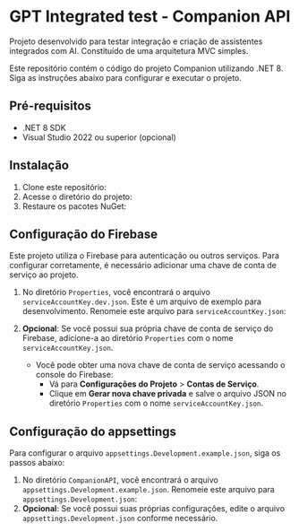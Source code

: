 # GPT Integrated test - Companion API

Projeto desenvolvido para testar integração e criação de assistentes integrados com AI.
Constituído de uma arquitetura MVC simples.

Este repositório contém o código do projeto Companion utilizando .NET 8. Siga as instruções abaixo para configurar e executar o projeto.

## Pré-requisitos

- .NET 8 SDK
- Visual Studio 2022 ou superior (opcional)

## Instalação

1. Clone este repositório:
2. Acesse o diretório do projeto:
3. Restaure os pacotes NuGet:
## Configuração do Firebase

Este projeto utiliza o Firebase para autenticação ou outros serviços. Para configurar corretamente, é necessário adicionar uma chave de conta de serviço ao projeto.

1. No diretório `Properties`, você encontrará o arquivo `serviceAccountKey.dev.json`. Este é um arquivo de exemplo para desenvolvimento. Renomeie este arquivo para `serviceAccountKey.json`:
2. **Opcional**: Se você possui sua própria chave de conta de serviço do Firebase, adicione-a ao diretório `Properties` com o nome `serviceAccountKey.json`.

   - Você pode obter uma nova chave de conta de serviço acessando o console do Firebase:
     - Vá para **Configurações do Projeto** > **Contas de Serviço**.
     - Clique em **Gerar nova chave privada** e salve o arquivo JSON no diretório `Properties` com o nome `serviceAccountKey.json`.

## Configuração do appsettings

Para configurar o arquivo `appsettings.Development.example.json`, siga os passos abaixo:

1. No diretório `CompanionAPI`, você encontrará o arquivo `appsettings.Development.example.json`. Renomeie este arquivo para `appsettings.Development.json`:
2. **Opcional**: Se você possui suas próprias configurações, edite o arquivo `appsettings.Development.json` conforme necessário.
